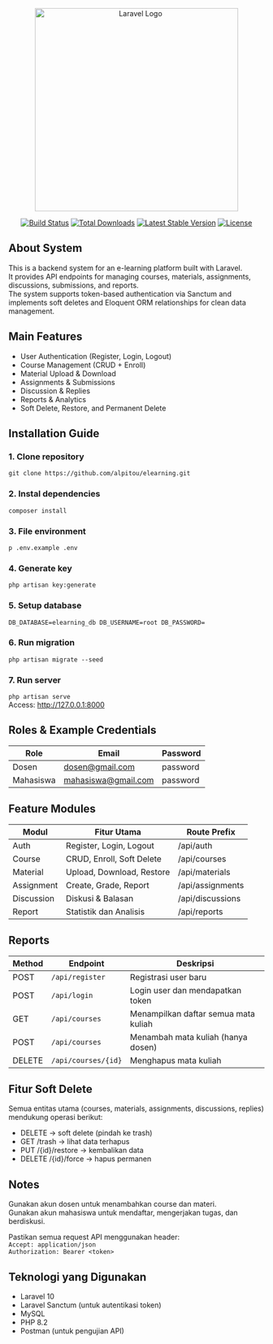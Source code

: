 <p align="center"><a href="https://laravel.com" target="_blank"><img src="https://raw.githubusercontent.com/laravel/art/master/logo-lockup/5%20SVG/2%20CMYK/1%20Full%20Color/laravel-logolockup-cmyk-red.svg" width="400" alt="Laravel Logo"></a></p>

<p align="center">
<a href="https://github.com/laravel/framework/actions"><img src="https://github.com/laravel/framework/workflows/tests/badge.svg" alt="Build Status"></a>
<a href="https://packagist.org/packages/laravel/framework"><img src="https://img.shields.io/packagist/dt/laravel/framework" alt="Total Downloads"></a>
<a href="https://packagist.org/packages/laravel/framework"><img src="https://img.shields.io/packagist/v/laravel/framework" alt="Latest Stable Version"></a>
<a href="https://packagist.org/packages/laravel/framework"><img src="https://img.shields.io/packagist/l/laravel/framework" alt="License"></a>
</p>

## About System

This is a backend system for an e-learning platform built with Laravel.<br>
It provides API endpoints for managing courses, materials, assignments, discussions, submissions, and reports.<br>
The system supports token-based authentication via Sanctum and implements soft deletes and Eloquent ORM relationships for clean data management.

## Main Features
- User Authentication (Register, Login, Logout)
- Course Management (CRUD + Enroll)
- Material Upload & Download
- Assignments & Submissions
- Discussion & Replies
- Reports & Analytics
- Soft Delete, Restore, and Permanent Delete

## Installation Guide
### 1. Clone repository
   `git clone https://github.com/alpitou/elearning.git`

### 2. Instal dependencies
   `composer install`

### 3. File environment
   `p .env.example .env`

### 4. Generate key
   `php artisan key:generate`

### 5. Setup database
   `DB_DATABASE=elearning_db
   DB_USERNAME=root
   DB_PASSWORD=`

### 6. Run migration
   `php artisan migrate --seed`

### 7. Run server
   `php artisan serve`<br>
   Access: http://127.0.0.1:8000

## Roles & Example Credentials
| Role       | Email                 | Password  |
|-------------|-----------------------|------------|
| Dosen       | dosen@gmail.com       | password   |
| Mahasiswa   | mahasiswa@gmail.com   | password   |

## Feature Modules

| Modul       | Fitur Utama                     | Route Prefix      |
|--------------|----------------------------------|-------------------|
| Auth         | Register, Login, Logout          | /api/auth         |
| Course       | CRUD, Enroll, Soft Delete        | /api/courses      |
| Material     | Upload, Download, Restore        | /api/materials    |
| Assignment   | Create, Grade, Report            | /api/assignments  |
| Discussion   | Diskusi & Balasan                | /api/discussions  |
| Report       | Statistik dan Analisis           | /api/reports      |


## Reports
| Method | Endpoint | Deskripsi |
|--------|-----------|-----------|
| POST   | `/api/register` | Registrasi user baru |
| POST   | `/api/login` | Login user dan mendapatkan token |
| GET    | `/api/courses` | Menampilkan daftar semua mata kuliah |
| POST   | `/api/courses` | Menambah mata kuliah (hanya dosen) |
| DELETE | `/api/courses/{id}` | Menghapus mata kuliah |

## Fitur Soft Delete
Semua entitas utama (courses, materials, assignments, discussions, replies) mendukung operasi berikut:<br>
- DELETE → soft delete (pindah ke trash)<br>
- GET /trash → lihat data terhapus<br>
- PUT /{id}/restore → kembalikan data<br>
- DELETE /{id}/force → hapus permanen<br>

## Notes
Gunakan akun dosen untuk menambahkan course dan materi.<br>
Gunakan akun mahasiswa untuk mendaftar, mengerjakan tugas, dan berdiskusi.<br>

Pastikan semua request API menggunakan header:<br>
`Accept: application/json`<br>
`Authorization: Bearer <token>`<br>

## Teknologi yang Digunakan
- Laravel 10<br>
- Laravel Sanctum (untuk autentikasi token)<br>
- MySQL<br>
- PHP 8.2<br>
- Postman (untuk pengujian API)<br>
